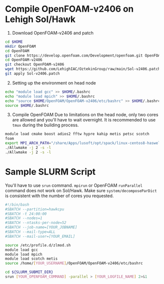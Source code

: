 # Compile OpenFOAM-v2406 on Lehigh Sol/Hawk
1. Download OpenFOAM-v2406 and patch
```bash
cd $HOME
mkdir OpenFOAM
cd OpenFOAM
git clone https://develop.openfoam.com/Development/openfoam.git OpenFOAM-v2406
cd OpenFOAM-v2406
git checkout OpenFOAM-v2406
wget https://github.com/LehighIAC/OztekinGroup/raw/main/Sol-v2406.patch
git apply Sol-v2406.patch
```

2. Setting up the environment on head node
```bash
echo "module load gcc" >> $HOME/.bashrc
echo "module load mpich" >> $HOME/.bashrc
echo "source $HOME/OpenFOAM/OpenFOAM-v2406/etc/bashrc" >> $HOME/.bashrc
source $HOME/.bashrc
```

3. Compile OpenFOAM
Due to limitations on the head node, only two cores are allowed and you'll have to wait overnight. It is recommended to use `tmux` during the building process.
```bash
module load cmake boost adios2 fftw hypre kahip metis petsc scotch
foam
export MPI_ARCH_PATH="/share/Apps/lusoft/opt/spack/linux-centos8-haswell/gcc-9.3.0/mpich/3.3.2-rc3lxvt"
./Allwmake -j 2 -s -l
./Allwmake -j 2 -s -l
```

# Sample SLURM Script
You'll have to use `srun` command. `mpirun` or OpenFOAM `runParallel` command does not work on Sol/Hawk. Make sure `system/decomposeParDict` is consistent with the number of cores you requested.
```bash
#!/bin/bash
#SBATCH --partition=hawkcpu
#SBATCH -t 24:00:00
#SBATCH --nodes=1
#SBATCH --ntasks-per-node=52
#SBATCH --job-name=[YOUR_JOBNAME]
#SBATCH --mail-type=ALL
#SBATCH --mail-user=[YOUR_EMAIL]

source /etc/profile.d/zlmod.sh
module load gcc
module load mpich
module load scotch metis
source /home/[YOUR_USERNAME]/OpenFOAM/OpenFOAM-v2406/etc/bashrc

cd ${SLURM_SUBMIT_DIR}
srun [YOUR_OPENFOAM_COMMAND] -parallel > [YOUR_LOGFILE_NAME] 2>&1 
```
